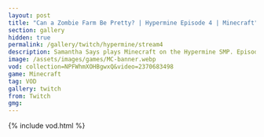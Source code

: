 ```yaml
---
layout: post
title: "Can a Zombie Farm Be Pretty? | Hypermine Episode 4 | Minecraft"
section: gallery
hidden: true
permalink: /gallery/twitch/hypermine/stream4
description: Samantha Says plays Minecraft on the Hypermine SMP. Episode 4.
image: /assets/images/games/MC-banner.webp
vod: collection=NPFWhmXOHBgwxQ&video=2370683498
game: Minecraft
tag: VOD
gallery: twitch
from: Twitch
gmg:
---
```

{% include vod.html %}